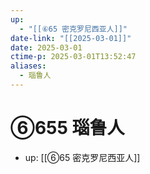 ```yaml
---
up:
  - "[[⑥65 密克罗尼西亚人]]"
date-link: "[[2025-03-01]]"
date: 2025-03-01
ctime-p: 2025-03-01T13:52:47
aliases:
  - 瑙鲁人
---
```


# ⑥655 瑙鲁人

- up: [[⑥65 密克罗尼西亚人]]
